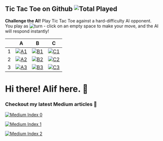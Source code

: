 ## Tic Tac Toe on Github  ![Total Played](https://alfari16.alif-irfan16.workers.dev/played)

**Challenge the AI!** Play Tic Tac Toe against a hard-difficulty AI opponent. You play as ![turn](https://alfari16.alif-irfan16.workers.dev/turn) - click on an empty space to make your move, and the AI will respond instantly!

|     | A                                                                                                          | B                                                                                                          | C                                                                                                          |
| --- | ---------------------------------------------------------------------------------------------------------- | ---------------------------------------------------------------------------------------------------------- | ---------------------------------------------------------------------------------------------------------- |
| 1   | <a href="https://alfari16.alif-irfan16.workers.dev/tile/A1"><img src="https://alfari16.alif-irfan16.workers.dev/tile/A1" alt="A1"></a> | <a href="https://alfari16.alif-irfan16.workers.dev/tile/B1"><img src="https://alfari16.alif-irfan16.workers.dev/tile/B1" alt="B1"></a> | <a href="https://alfari16.alif-irfan16.workers.dev/tile/C1"><img src="https://alfari16.alif-irfan16.workers.dev/tile/C1" alt="C1"></a> |
| 2   | <a href="https://alfari16.alif-irfan16.workers.dev/tile/A2"><img src="https://alfari16.alif-irfan16.workers.dev/tile/A2" alt="A2"></a> | <a href="https://alfari16.alif-irfan16.workers.dev/tile/B2"><img src="https://alfari16.alif-irfan16.workers.dev/tile/B2" alt="B2"></a> | <a href="https://alfari16.alif-irfan16.workers.dev/tile/C2"><img src="https://alfari16.alif-irfan16.workers.dev/tile/C2" alt="C2"></a> |
| 3   | <a href="https://alfari16.alif-irfan16.workers.dev/tile/A3"><img src="https://alfari16.alif-irfan16.workers.dev/tile/A3" alt="A3"></a> | <a href="https://alfari16.alif-irfan16.workers.dev/tile/B3"><img src="https://alfari16.alif-irfan16.workers.dev/tile/B3" alt="B3"></a> | <a href="https://alfari16.alif-irfan16.workers.dev/tile/C3"><img src="https://alfari16.alif-irfan16.workers.dev/tile/C3" alt="C3"></a> |


# Hi there! Alif here. :wave:

### Checkout my latest Medium articles :bookmark_tabs:

<a target="_blank" href="https://alfari16.alif-irfan16.workers.dev/medium/0"><img src="https://alfari16.alif-irfan16.workers.dev/medium/0" alt="Medium Index 0"></a>

<a target="_blank" href="https://alfari16.alif-irfan16.workers.dev/medium/1"><img src="https://alfari16.alif-irfan16.workers.dev/medium/1" alt="Medium Index 1"></a>

<a target="_blank" href="https://alfari16.alif-irfan16.workers.dev/medium/2"><img src="https://alfari16.alif-irfan16.workers.dev/medium/2" alt="Medium Index 2"></a>

